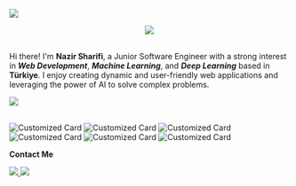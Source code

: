 [![](https://visitcount.itsvg.in/api?id=nazir20&icon=2&color=6)](https://visitcount.itsvg.in)
<div id="header" align="center">
  <img src="https://github.com/nazir20/nazir20/assets/66849567/877099be-0587-4e45-b575-fbcf59e16702"/>
</div>
<br>
<p>Hi there! I'm <b>Nazir Sharifi</b>, a Junior Software Engineer with a strong interest in <b><i>Web Development</i></b>, <b><i>Machine Learning</i></b>, and <b><i>Deep Learning</i></b> based in <b>Türkiye</b>. I enjoy creating dynamic and user-friendly web applications and leveraging the power of AI to solve complex problems.</p>

<div align="left">
  <a href="https://skillicons.dev">
    <img src="https://skillicons.dev/icons?i=cs,python,php,symfony,react,nodejs,mysql,postgres,mongodb,docker,arduino,git,postman,gitlab,selenium" />
</a>
</div>
<br>

![Customized Card](https://github-readme-stats.vercel.app/api/pin?username=nazir20\&repo=Laravel-E-Commerce\&title_color=fff\&icon_color=CD5C08\&text_color=9f9f9f\&bg_color=31363F)
![Customized Card](https://github-readme-stats.vercel.app/api/pin?username=nazir20\&repo=Sorting-Algorithms-Visualization-Python\&title_color=fff\&icon_color=CD5C08\&text_color=9f9f9f\&bg_color=31363F)
![Customized Card](https://github-readme-stats.vercel.app/api/pin?username=nazir20\&repo=Twitter-Topic-Modeling-with-LSA-LDA-BERTopic-Top2Vec-and-NMF\&title_color=fff\&icon_color=CD5C08\&text_color=9f9f9f\&bg_color=31363F)
![Customized Card](https://github-readme-stats.vercel.app/api/pin?username=nazir20\&repo=Vision-Transformer-Models-for-Dogs-Breed-Classification\&title_color=fff\&icon_color=CD5C08\&text_color=9f9f9f\&bg_color=31363F)
![Customized Card](https://github-readme-stats.vercel.app/api/pin?username=nazir20\&repo=Puzzle-Game\&title_color=fff\&icon_color=CD5C08\&text_color=9f9f9f\&bg_color=31363F)
![Customized Card](https://github-readme-stats.vercel.app/api/pin?username=nazir20\&repo=ShareIdea\&title_color=fff\&icon_color=CD5C08\&text_color=9f9f9f\&bg_color=31363F)

**Contact Me**
<div id="badges">
    <a href="https://www.linkedin.com/in/nazir-sharifi-783ba0197/" target="_blank">
      <img src="https://skillicons.dev/icons?i=linkedin" />
    </a>
    <a href="https://www.instagram.com/nazirsharifi_/" target="_blank">
      <img src="https://skillicons.dev/icons?i=instagram" />
    </a>
</div>

